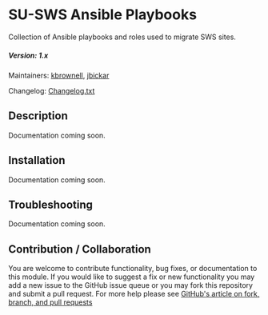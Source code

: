 # SU-SWS Ansible Playbooks
Collection of Ansible playbooks and roles used to migrate SWS sites.

##### Version: 1.x

Maintainers: [kbrownell](https://github.com/kbrownell), [jbickar](https://github.com/jbickar)

Changelog: [Changelog.txt](CHANGELOG.txt)

Description
---

Documentation coming soon.

Installation
---

Documentation coming soon.

Troubleshooting
---

Documentation coming soon.

Contribution / Collaboration
---

You are welcome to contribute functionality, bug fixes, or documentation to this module. If you would like to suggest a fix or new functionality you may add a new issue to the GitHub issue queue or you may fork this repository and submit a pull request. For more help please see [GitHub's article on fork, branch, and pull requests](https://help.github.com/articles/using-pull-requests)
